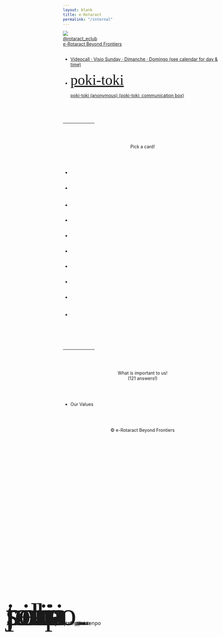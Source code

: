 ```yaml
---
layout: blank
title: e-Rotaract
permalink: "/internal"
---
```


<html>

<head>
    <meta charset="utf-8">
    <meta http-equiv="X-UA-Compatible" content="IE=edge">
    <meta name="viewport" content="width=device-width, initial-scale=1">
    <title>e-Rotaract</title>
    <link rel="stylesheet" href="/config/mini.css">
    <link rel="stylesheet" href="https://use.fontawesome.com/releases/v5.8.2/css/all.css" integrity="sha384-oS3vJWv+0UjzBfQzYUhtDYW+Pj2yciDJxpsK1OYPAYjqT085Qq/1cq5FLXAZQ7Ay" crossorigin="anonymous">
    <style>
        @font-face { font-family: linja; src: url('../assets/fonts/linja-pona-4.9.otf'); } 
    </style>
</head>
<body class="en" tabIndex=0>
    <div class="author-photo">
        <a class="js-scroll-trigger" href="https://www.instagram.com/rotaract_eclub">
            <img src="{{ site.baseurl }}/assets/images/logo/rotaract-pink.png">
            <br>
            @rotaract_eclub
            <br>
            e-Rotaract Beyond Frontiers
            <br>
        </a>
    </div>
    <br>
    <ul>
        <li class="i-s shake">
            <a target="_blank" href='/videocall'>
                <div class='logo'>
                    <i class='fas fa-laptop fa-2x'></i>
                </div>
                <p class='title'>
                    Videocall · Visio
                    <span>Sunday · Dimanche · Domingo</span>
                    <span>(see calendar for day & time)</span>
                </p>
            </a>
        </li>
    </ul>
    <ul>
        <li class="i-s">
            <a target="_blank" href="https://forms.gle/8U4qf5KGMozELFnY7">
                <div class="logo" style="font-family: linja; font-size: 46px; overflow: hidden;">poki-toki</div>
                <p class="title">
                    poki-toki (anonymous)
                    <span>
                        (poki-toki: communication box)
                    </span>
                </p>
            </a>
        </li>
    </ul>
    <br><br><br>
    <hr style="width: 100px;">
    <br><br><br>
    <center>
        Pick a card!
    </center>
    <br><br><br>
    <style>
        #pick-a-card .i-s:hover .title {
            visibility: visible;
            padding-left: 0%;
        }
        #pick-a-card .title {
            visibility: hidden;
            padding-left: 25%;
        }
        #pick-a-card .i-s:hover .logo span {
            display: none;
        }
        #pick-a-card .i-s:hover .logo {
            font-size: 50px !important;
            float: left;
            text-align: left;
            padding: 15px 15px;
            width: auto;
            position: static;
            right: auto;
            top: auto;
            transform: none;
        }
        #pick-a-card .i-s .logo {
            font-size: 100px !important;
            float: initial;
            position: absolute;
            padding: 0;
            width: 95%;
            max-width: none;
            right: 0;
            top: 50%;
            transform: translateY(-50%);
        }
    </style>
    <ul id="pick-a-card">
        <li class="i-s">
            <a>
                <div class="logo" style="font-family: linja; font-size: 50px;">
                    jan
                    <span style="font-family: 'Noto Sans', Tahoma, sans-serif; font-size: 16px;">&nbsp;&nbsp;jan</span>
                </div>
                <p class="title">
                    👤 I think I can invite someone to participate
                    <span>
                        (jan: person, someone)
                    </span>
                </p>
            </a>
        </li>
        <li class="i-s bg-orange">
            <a>
                <div class="logo" style="font-family: linja; font-size: 50px;">
                    nimi
                    <span style="font-family: 'Noto Sans', Tahoma, sans-serif; font-size: 16px;">&nbsp;&nbsp;nimi</span>
                </div>
                <p class="title">
                    🏷 One word or sentence to describe this moment
                    <span>
                        (nimi: word, name)
                    </span>
                </p>
            </a>
        </li>
        <li class="i-s bg-green">
            <a>
                <div class="logo" style="font-family: linja; font-size: 50px;">
                    pona
                    <span style="font-family: 'Noto Sans', Tahoma, sans-serif; font-size: 16px;">&nbsp;&nbsp;pona</span>
                </div>
                <p class="title">
                    🙂 Recommend an article, book, movie, video, event, recipe, website, game...
                    <span>
                        (pona: good, positive, useful)
                    </span>
                </p>
            </a>
        </li>
        <li class="i-s">
            <a>
                <div class="logo" style="font-family: linja; font-size: 50px;">
                    pana
                    <span style="font-family: 'Noto Sans', Tahoma, sans-serif; font-size: 16px;">&nbsp;&nbsp;pana</span>
                </div>
                <p class="title">
                    ⤴️ Looking for someone to give me a hand or give me some guidance
                    <span>
                        (pana: give, provide)
                    </span>
                </p>
            </a>
        </li>
        <li class="i-s bg-orange">
            <a>
                <div class="logo" style="font-family: linja; font-size: 50px;">
                    tenpo
                    <span style="font-family: 'Noto Sans', Tahoma, sans-serif; font-size: 16px;">&nbsp;&nbsp;tenpo</span>
                </div>
                <p class="title">
                    ⏰ The speed of my week (slow-fast) and a reason
                    <span>
                        (tenpo: time, duration)
                    </span>
                </p>
            </a>
        </li>
        <li class="i-s bg-green">
            <a>
                <div class="logo" style="font-family: linja; font-size: 50px;">
                    pilin
                    <span style="font-family: 'Noto Sans', Tahoma, sans-serif; font-size: 16px;">&nbsp;&nbsp;pilin</span>
                </div>
                <p class="title">
                    ❤️ My mood today, or my mood for the past week
                    <span>
                        (pilin: feeling, emotion, mood)
                    </span>
                </p>
            </a>
        </li>
        <li class="i-s">
            <a>
                <div class="logo" style="font-family: linja; font-size: 50px;">
                    sona
                    <span style="font-family: 'Noto Sans', Tahoma, sans-serif; font-size: 16px;">&nbsp;&nbsp;sona</span>
                </div>
                <p class="title">
                    💡 An interesting idea I want to share with you all
                    <span>
                        (sona: idea, insight)
                    </span>
                </p>
            </a>
        </li>
        <li class="i-s bg-orange">
            <a>
                <div class="logo" style="font-family: linja; font-size: 50px;">
                    pali
                    <span style="font-family: 'Noto Sans', Tahoma, sans-serif; font-size: 16px;">&nbsp;&nbsp;pali</span>
                </div>
                <p class="title">
                    ⚙️ The progress or result of an action or a project
                    <span>
                        (pali: work, action, project)
                    </span>
                </p>
            </a>
        </li>
        <li class="i-s bg-green">
            <a>
                <div class="logo" style="font-family: linja; font-size: 50px;">
                    tawa
                    <span style="font-family: 'Noto Sans', Tahoma, sans-serif; font-size: 16px;">&nbsp;&nbsp;tawa</span>
                </div>
                <p class="title">
                    ➡️ What I am going to do these next few days
                    <span>
                        (tawa: going to, advance)
                    </span>
                </p>
            </a>
        </li>
        <li class="i-s">
            <a>
                <div class="logo" style="font-family: linja; font-size: 50px;">
                    toki
                    <span style="font-family: 'Noto Sans', Tahoma, sans-serif; font-size: 16px;">&nbsp;&nbsp;toki</span>
                </div>
                <p class="title">
                    🗣 A recent important thing I want to say/share
                    <span>
                        (toki: talk, inform)
                    </span>
                </p>
            </a>
        </li>
    </ul>
    <br><br><br>
    <hr style="width: 100px;">
    <br><br><br>
    <center>
        What is important to us!
        <br>
        (121 answers!)
    </center>
    <br><br><br>
    <ul>
        <li class="i-s">
            <a>
                <div class='logo'>
                    <i class='far fa-heart fa-2x'></i>
                </div>
                <p class='title'>
                    Our Values
                </p>
            </a>
        </li>
    </ul>
    <ul id="ourValues"></ul>
    <script>
        var colors = ["bg-orange", "", "bg-green"];
        var colorNum = 0;
        function nextColor() {
            colorNum = (colorNum + 1) % 3;
            return colors[colorNum];
        }
        document.getElementById("ourValues").innerHTML =
            // heath causes
            ["Blood Donation", "Bone Marrow Donation", "Organs Donation", "All Donations", "All Cancers Prevention", "Prostate Cancer", "Breast Cancer", "Lung Cancer", "Skin Cancer", "Colorectal/Bowel Cancer", "Healthy Habits", "Psychological Wellbeing", "Emotional Intelligence", "HIV/AIDS", "All Diseases Prevention/Cure", "Clean Water", "Nutrition Adequacy", "Sex/Relationship Education", "Contraception/Birth Control", "Coronavirus/Covid-19",
            // social causes
            "Accessibility", "Racism", "Veganism", "Feminism", "Ableism", "LGBT+", "Xenophobia", "Carnism ", "Speciesism", "Environment", "Islamophobia", "Data Privacy", "Human Rights", "Peace", "Net Neutrality", "Support Small Businesses", "Waste Reduction", "Minimalism", "Milk Tea Alliance", "Animal Rights/Welfare",
            // core values
            "Goodwill", "Open-mindedness", "Honesty/Transparency", "Diversity", "Transparency", "Justice", "Humility", "Solidarity", "Mutual Respect", "Good Manners", "Assertiveness", "Altruism", "Secularism", "Equality/Equity", "Collaboration", "Leadership", "Responsibility", "Engagement", "Communication", "Kindness", "Not forced to be 'nice/happy/smiley'"]
            .sort()
            .map(i => "<li class='i-v " + nextColor() + "' style='margin: 5px 8px;'><a><p class='title' style='margin: 10px; cursor: pointer;'>" + i + "</p></a></li>")
            .join("");
    </script>
    <br><br><br>
    <center>
        <script>document.write(new Date().getFullYear())</script> &copy; e-Rotaract Beyond Frontiers
        <br><span style="color: #FFFFFF00;">767709</span>
    </center>
    <br><br><br>
    <script src="/config/jquery/jquery.min.js"></script>
    <script src="/config/jquery-easing/jquery.easing.min.js"></script>
    <script src="/config/grayscale.js"></script>
</body>

</html>
